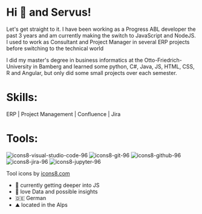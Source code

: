 # Hi 👋 and Servus!

Let's get straight to it. I have been working as a Progress ABL developer the past 3 years and am currently making the switch to JavaScript and NodeJS.
I used to work as Consultant and Project Manager in several ERP projects before switching to the technical world

I did my master's degree in business informatics at the Otto-Friedrich-University in Bamberg and learned some python, C#, Java, JS, HTML, CSS, R and Angular, but only did some small projects over each semester. 

# Skills:
ERP | Project Management | Confluence | Jira 

# Tools: 
![icons8-visual-studio-code-96](https://github.com/Lauritz30/Lauriz30/assets/133497690/eaa8799e-98c1-46bc-8717-225499bd66d1) ![icons8-git-96](https://github.com/Lauritz30/Lauriz30/assets/133497690/39ff826a-736d-4b25-8041-3ae258eda8fb) ![icons8-github-96](https://github.com/Lauritz30/Lauriz30/assets/133497690/e96764ec-d8ff-4571-b565-d29a869b0aa0) ![icons8-jira-96](https://github.com/Lauritz30/Lauriz30/assets/133497690/0e543f4c-5e32-4759-876e-f8f6bd0a749d) ![icons8-jupyter-96](https://github.com/Lauritz30/Lauriz30/assets/133497690/8e397f28-fdd0-4a79-92f7-f16ef38c4c70)


Tool icons by [icons8.com](https://icons8.com/)

- 🌱 currently getting deeper into JS
- 💌 love Data and possible insights 
- 🇩🇪 German
- ⛰️ located in the Alps


